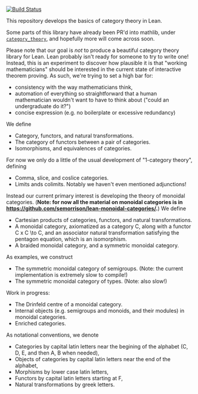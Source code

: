 [![Build Status](https://travis-ci.org/semorrison/lean-category-theory.svg?branch=master)](https://travis-ci.org/semorrison/lean-category-theory)

This repository develops the basics of category theory in Lean.

Some parts of this library have already been PR'd into mathlib, under [`category_theory`](https://github.com/leanprover/mathlib/blob/master/docs/theories/categories.md), and hopefully more will come across soon.

Please note that our goal is _not_ to produce a beautiful category theory library for Lean. Lean probably isn't ready for someone to try to write one!
Instead, this is an experiment to discover how plausible it is that "working mathematicians" should be interested in the current state of interactive theorem proving. As such, we're trying to set a high bar for:
* consistency with the way mathematicians think, 
* automation of everything so straightforward that a human mathematician wouldn't want to have to think about ("could an undergraduate do it?")
* concise expression (e.g. no boilerplate or excessive redundancy)

We define
* Category, functors, and natural transformations.
* The category of functors between a pair of categories.
* Isomorphisms, and equivalences of categories.

For now we only do a little of the usual development of "1-category theory", defining
* Comma, slice, and coslice categories.
* Limits ands colimits.
Notably we haven't even mentioned adjunctions!

Instead our current primary interest is developing the theory of monoidal categories. (**Note: for now all the material on monoidal categories is in https://github.com/semorrison/lean-monoidal-categories/.**) We define
* Cartesian products of categories, functors, and natural transformations.
* A monoidal category, axiomatized as a category C, along with a functor C x C \to C, and an associator natural transformation satisfying the pentagon equation, which is an isomorphism.
* A braided monoidal category, and a symmetric monoidal category.

As examples, we construct
* The symmetric monoidal category of semigroups. (Note: the current implementation is extremely slow to compile!)
* The symmetric monoidal category of types. (Note: also slow!)

Work in progress:
* The Drinfeld centre of a monoidal category.
* Internal objects (e.g. semigroups and monoids, and their modules) in monoidal categories.
* Enriched categories.


As notational conventions, we denote
* Categories by capital latin letters near the begining of the alphabet (C, D, E, and then A, B when needed),
* Objects of categories by capital latin letters near the end of the alphabet,
* Morphisms by lower case latin letters,
* Functors by capital latin letters starting at F,
* Natural transformations by greek letters.


